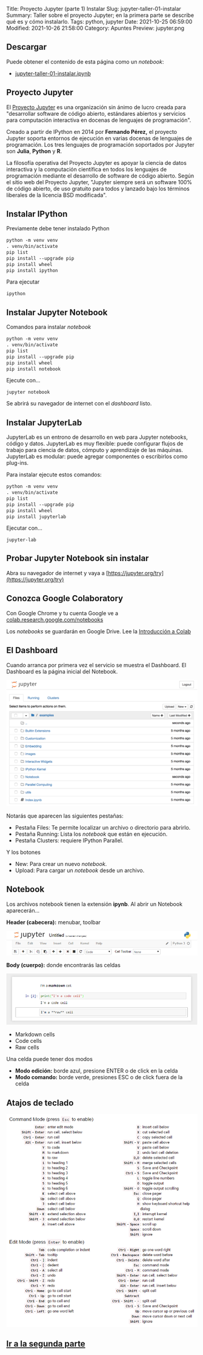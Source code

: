 Title: Proyecto Jupyter (parte 1) Instalar
Slug: jupyter-taller-01-instalar
Summary: Taller sobre el proyecto Jupyter; en la primera parte se describe qué es y cómo instalarlo.
Tags: python, jupyter
Date: 2021-10-25 06:59:00
Modified: 2021-10-26 21:58:00
Category: Apuntes
Preview: jupyter.png


## Descargar

Puede obtener el contenido de esta página como un _notebook_:

- [jupyter-taller-01-instalar.ipynb](jupyter-taller-01-instalar.ipynb)

## Proyecto Jupyter

El [Proyecto Jupyter](https://jupyter.org/) es una organización sin ánimo de lucro creada para "desarrollar software de código abierto, estándares abiertos y servicios para computación interactiva en docenas de lenguajes de programación".

Creado a partir de IPython en 2014 por **Fernando Pérez,** el proyecto Jupyter soporta entornos de ejecución en varias docenas de lenguajes de programación. Los tres lenguajes de programación soportados por Jupyter son **Julia**, **Python** y **R**.

La filosofía operativa del Proyecto Jupyter es apoyar la ciencia de datos interactiva y la computación científica en todos los lenguajes de programación mediante el desarrollo de software de código abierto. Según el sitio web del Proyecto Jupyter, "Jupyter siempre será un software 100% de código abierto, de uso gratuito para todos y lanzado bajo los términos liberales de la licencia BSD modificada".

## Instalar IPython

Previamente debe tener instalado Python

    python -m venv venv
    . venv/bin/activate
    pip list
    pip install --upgrade pip
    pip install wheel
    pip install ipython

Para ejecutar

    ipython

## Instalar Jupyter Notebook

Comandos para instalar _notebook_

    python -m venv venv
    . venv/bin/activate
    pip list
    pip install --upgrade pip
    pip install wheel
    pip install notebook

Ejecute con...

    jupyter notebook

Se abrirá su navegador de internet con el _dashboard_ listo.

## Instalar JupyterLab

JupyterLab es un entrono de desarrollo en web para Jupyter notebooks, código y datos. JupyterLab es muy flexible: puede configurar flujos de trabajo para ciencia de datos, cómputo y aprendizaje de las máquinas. JupyterLab es modular: puede agregar componentes o escribirlos como plug-ins.

Para instalar ejecute estos comandos:

    python -m venv venv
    . venv/bin/activate
    pip list
    pip install --upgrade pip
    pip install wheel
    pip install jupyterlab

Ejecutar con...

    jupyter-lab

## Probar Jupyter Notebook sin instalar

Abra su navegador de internet y vaya a [https://jupyter.org/try](https://jupyter.org/try)

## Conozca Google Colaboratory

Con Google Chrome y tu cuenta Google ve a [colab.research.google.com/notebooks](https://colab.research.google.com/notebooks)

Los _notebooks_ se guardarán en Google Drive. Lee la [Introducción a Colab](https://colab.research.google.com/notebooks/welcome.ipynb?hl=es)

## El Dashboard

Cuando arranca por primera vez el servicio se muestra el Dashboard. El Dashboard es la página inicial del Notebook.

<img class="img-fluid" src="dashboard_notebooks_tab_5_0.png" alt="Jupyter notebook Dashboard">

Notarás que aparecen las siguientes pestañas:

- Pestaña Files: Te permite localizar un archivo o directorio para abrirlo.
- Pestaña Running: Lista los _notebook_ que están en ejecución.
- Pestaña Clusters: requiere IPython Parallel.

Y los botones

- New: Para crear un nuevo _notebook_.
- Upload: Para cargar un _notebook_ desde un archivo.

## Notebook

Los archivos notebook tienen la extensión **ipynb**. Al abrir un Notebook aparecerán...

**Header (cabecera):** menubar, toolbar

<img class="img-fluid" src="notebook_header_4_0.png" alt="Jupyter notebook Header">

**Body (cuerpo):** donde encontrarás las celdas

<img class="img-fluid" src="notebook_body_4_0.png" alt="Jupyter notebook Body">

+ Markdown cells
+ Code cells
+ Raw cells

Una celda puede tener dos modos

- **Modo edición:** borde azul, presione ENTER o de click en la celda
- **Modo comando:** borde verde, presiones ESC o de click fuera de la celda

## Atajos de teclado

<img class="img-fluid" src="notebook_shortcuts_4_0.png" alt="Jupyter notebook shortcuts">

## [Ir a la segunda parte](../jupyter-taller-02-python-basico/)

